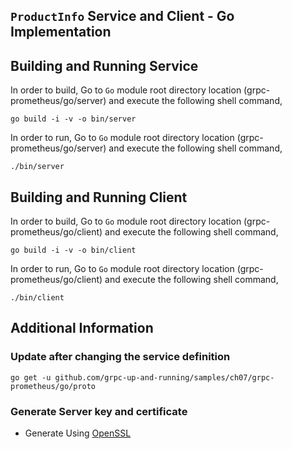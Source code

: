 ## ``ProductInfo`` Service and Client - Go Implementation

## Building and Running Service

In order to build, Go to ``Go`` module root directory location (grpc-prometheus/go/server) and execute the following
 shell command,
```
go build -i -v -o bin/server
```

In order to run, Go to ``Go`` module root directory location (grpc-prometheus/go/server) and execute the following
shell command,

```
./bin/server
```

## Building and Running Client   

In order to build, Go to ``Go`` module root directory location (grpc-prometheus/go/client) and execute the following
 shell command,
```
go build -i -v -o bin/client
```

In order to run, Go to ``Go`` module root directory location (grpc-prometheus/go/client) and execute the following
shell command,

```
./bin/client
```

## Additional Information

### Update after changing the service definition

```shell script 
go get -u github.com/grpc-up-and-running/samples/ch07/grpc-prometheus/go/proto
```


### Generate Server key and certificate

* Generate Using [OpenSSL](../certs/README.md)